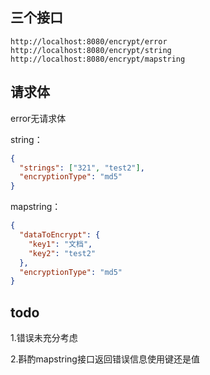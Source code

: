 ## 三个接口

```
http://localhost:8080/encrypt/error
http://localhost:8080/encrypt/string
http://localhost:8080/encrypt/mapstring
```

## 请求体

error无请求体

string：

```json
{
  "strings": ["321", "test2"],
  "encryptionType": "md5"
}
```

mapstring：

```json
{
  "dataToEncrypt": {
    "key1": "文档",
    "key2": "test2"
  },
  "encryptionType": "md5"
}
```

## todo

1.错误未充分考虑

2.斟酌mapstring接口返回错误信息使用键还是值

